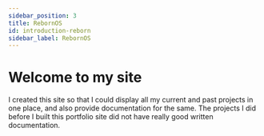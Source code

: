 ```yaml
---
sidebar_position: 3
title: RebornOS
id: introduction-reborn
sidebar_label: RebornOS
---
```


# Welcome to my site

I created this site so that I could display all my current and past projects in one place, and also provide documentation for the same. The projects I did before I built this portfolio site did not have really good written documentation. 